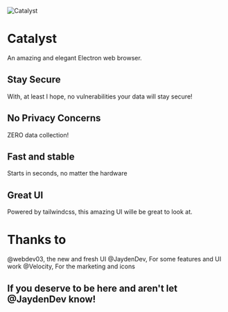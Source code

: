 ![Catalyst](https://raw.githubusercontent.com/JaydenDev/Catalyst/master/marketing/banner.svg)
# Catalyst
An amazing and elegant Electron web browser.
## Stay Secure
With, at least I hope, no vulnerabilities your data will stay secure!
## No Privacy Concerns
ZERO data collection!
## Fast and stable
Starts in seconds, no matter the hardware
## Great UI
Powered by tailwindcss, this amazing UI wille be great to look at.
# Thanks to
@webdev03, the new and fresh UI
@JaydenDev, For some features and UI work
@Velocity, For the marketing and icons
## If you deserve to be here and aren't let @JaydenDev know!
